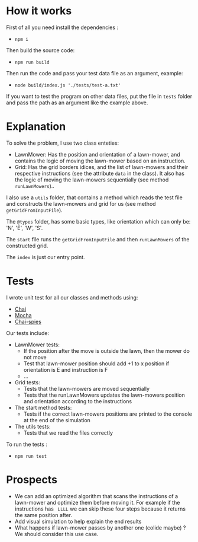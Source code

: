 # How it works
First of all you need install the dependencies :
* `npm i` <br>

Then build the source code:
* `npm run build` <br>

Then run the code and pass your test data file as an argument, example:
* `node build/index.js './tests/test-a.txt'` 

If you want to test the program on other data files, put the file in `tests`  folder and pass the path as an argument like the example above.
# Explanation 
To solve the problem, I use two class enteties:
* LawnMower: Has the position and orientation of a lawn-mower, and contains the logic of moving the lawn-mower based on an instruction.
* Grid: Has the grid borders idices, and the list of lawn-mowers and their respective instructions (see the attribute `data` in the class). It also has the logic of moving the lawn-mowers sequentially (see method `runLawnMowers`)..

I also use a `utils`  folder, that contains a method which reads the test file and constructs the lawn-mowers and grid for us (see method `getGridFromInputFile`). 

The `@types` folder, has some basic types, like orientation which can only be: 'N', 'E', 'W', 'S'.

The `start` file runs the `getGridFromInputFile` and then `runLawnMowers` of the constructed grid.

The `index` is just our entry point.


# Tests
I wrote unit test for all our classes and methods using:
* [Chai](https://www.chaijs.com/)
* [Mocha](https://mochajs.org/)
* [Chai-spies](https://www.chaijs.com/plugins/chai-spies/)

Our tests include:
* LawnMower tests:
    - If the position after the move is outside the lawn, then the mower do not move
    - Test that lawn-mower position should add +1 to x position if orientation is E and instruction is F 
    - ...
* Grid tests:
    - Tests that the lawn-mowers are moved sequentially
    - Tests that the runLawnMowers updates the lawn-mowers position and orientation according to the instructions
* The start method tests:     
    - Tests if the correct lawn-mowers positions are printed to the console at the end of the simulation 
* The utils tests:
    - Tests that we read the files correctly

To run the tests :
* `npm run test` <br>

# Prospects
* We can  add an optimized algorithm that scans the instructions of a lawn-mower and optimize them before moving it. For example if the instructions has ` LLLL` we can skip these four steps because it returns the same position after.
* Add visual simulation to help explain the end results
* What happens if lawn-mower passes by another one (colide maybe) ? We should consider this use case.